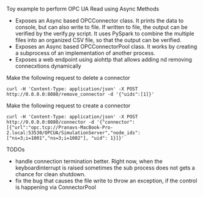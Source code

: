 Toy example to perform OPC UA Read using Async Methods

- Exposes an Async based OPCConnector class. It prints the data to console, but can also write to file. If written to file, the output can be verified by the verify.py script. It uses PySpark to combine the multiple files into an organized CSV file, so that the output can be verified.
- Exposes an Async based OPCConnectorPool class. It works by creating a subprocess of an implementation of another process.
- Exposes a web endpoint using aiohttp that allows adding nd removing connecxtions dynamically

Make the following request to delete a connector

`curl -H 'Content-Type: application/json' -X POST http://0.0.0.0:8080/remove_connector -d '{"uids":[1]}'`


Make the following request to create a connector

`curl -H 'Content-Type: application/json' -X POST http://0.0.0.0:8080/connector -d '{"connector":[{"url":"opc.tcp://Pranavs-MacBook-Pro-2.local:53530/OPCUA/SimulationServer","node_ids": ["ns=3;i=1001","ns=3;i=1002"], "uid": 1}]}'`


TODOs

- handle connection termination better. Right now, when the keyboardinterrupt is raised sometimes the sub process does not gets a chance for clean shutdown.
- fix the bug that causes the file write to throw an exception, if the control is happening via ConnectorPool
